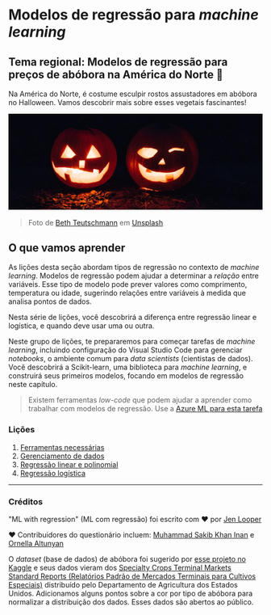 # Modelos de regressão para *machine learning*
## Tema regional: Modelos de regressão para preços de abóbora na América do Norte 🎃

Na América do Norte, é costume esculpir rostos assustadores em abóbora no Halloween. Vamos descobrir mais sobre esses vegetais
fascinantes!

![jack-o-lanterns](../images/jack-o-lanterns.jpg)
> Foto de <a href="https://unsplash.com/@teutschmann?utm_source=unsplash&utm_medium=referral&utm_content=creditCopyText">Beth Teutschmann</a> em <a href="https://unsplash.com/s/photos/jack-o-lanterns?utm_source=unsplash&utm_medium=referral&utm_content=creditCopyText">Unsplash</a>
  
## O que vamos aprender

As lições desta seção abordam tipos de regressão no contexto de _machine learning_. Modelos de regressão podem ajudar a determinar a _relação_ entre variáveis. Esse tipo de modelo pode prever valores como comprimento, temperatura ou idade, sugerindo relações entre variáveis à medida que analisa pontos de dados.

Nesta série de lições, você descobrirá a diferença entre regressão linear e logística, e quando deve usar uma ou outra.

Neste grupo de lições, te prepararemos para começar tarefas de _machine learning_, incluindo configuração do Visual Studio Code para gerenciar _notebooks_, o ambiente comum para _data scientists_ (cientistas de dados). Você descobrirá a Scikit-learn, uma biblioteca para _machine learning_, e construirá seus primeiros modelos, focando em modelos de regressão neste capítulo.

> Existem ferramentas _low-code_ que podem ajudar a aprender como trabalhar com modelos de regressão. Use a [Azure ML para esta tarefa](https://docs.microsoft.com/learn/modules/create-regression-model-azure-machine-learning-designer/?WT.mc_id=academic-15963-cxa)

### Lições

1. [Ferramentas necessárias](1-Tools/README.pt-br.md)
2. [Gerenciamento de dados](2-Data/README.pt-br.md)
3. [Regressão linear e polinomial](3-Linear/README.pt-br.md)
4. [Regressão logística](4-Logistic/README.pt-br.md)

---
### Créditos

"ML with regression" (ML com regressão) foi escrito com ♥️ por [Jen Looper](https://twitter.com/jenlooper)

♥️ Contribuidores do questionário incluem: [Muhammad Sakib Khan Inan](https://twitter.com/Sakibinan) e [Ornella Altunyan](https://twitter.com/ornelladotcom)

O _dataset_ (base de dados) de abóbora foi sugerido por [esse projeto no Kaggle](https://www.kaggle.com/usda/a-year-of-pumpkin-prices) e seus dados vieram dos [Specialty Crops Terminal Markets Standard Reports (Relatórios Padrão de Mercados Terminais para Cultivos Especiais)](https://www.marketnews.usda.gov/mnp/fv-report-config-step1?type=termPrice) distribuído pelo Departamento de Agricultura dos Estados Unidos. Adicionamos alguns pontos sobre a cor por tipo de abóbora para normalizar a distribuição dos dados. Esses dados são abertos ao público.
